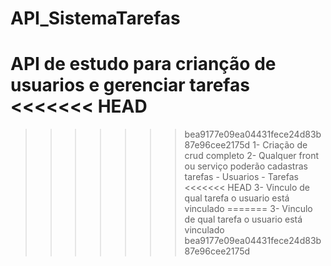 # API_SistemaTarefas
API de estudo para crianção de usuarios e gerenciar tarefas
<<<<<<< HEAD
=======

>>>>>>> bea9177e09ea04431fece24d83b87e96cee2175d
1- Criação de crud completo
2- Qualquer front ou serviço poderão cadastras tarefas
	- Usuarios
	- Tarefas
<<<<<<< HEAD
3- Vinculo de qual tarefa o usuario está vinculado
=======
3- Vinculo de qual tarefa o usuario está vinculado
>>>>>>> bea9177e09ea04431fece24d83b87e96cee2175d
